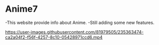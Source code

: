 # Anime7
-This website provide info about Anime. 
-Still adding some new features.

https://user-images.githubusercontent.com/81979505/235363474-ca2a04f2-f56f-4257-8c10-05428971ccd6.mp4

